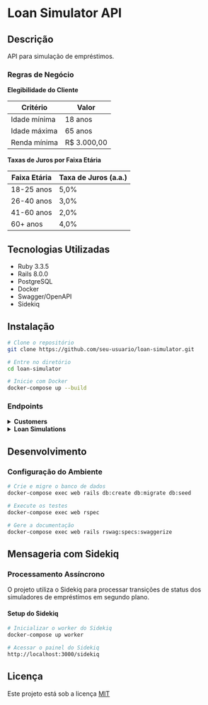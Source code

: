 # Loan Simulator API
## Descrição
API para simulação de empréstimos.

### Regras de Negócio

**Elegibilidade do Cliente**

| Critério | Valor |
|----------|-------|
| Idade mínima | 18 anos |
| Idade máxima | 65 anos |
| Renda mínima | R$ 3.000,00 |

**Taxas de Juros por Faixa Etária**

| Faixa Etária | Taxa de Juros (a.a.) |
|--------------|---------------------|
| 18-25 anos   | 5,0%               |
| 26-40 anos   | 3,0%               |
| 41-60 anos   | 2,0%               |
| 60+ anos     | 4,0%               |


## Tecnologias Utilizadas
- Ruby 3.3.5
- Rails 8.0.0
- PostgreSQL
- Docker
- Swagger/OpenAPI
- Sidekiq

## Instalação
```bash
# Clone o repositório
git clone https://github.com/seu-usuario/loan-simulator.git

# Entre no diretório
cd loan-simulator

# Inicie com Docker
docker-compose up --build
```

### Endpoints

<details>
<summary><strong>Customers</strong></summary>

#### `GET /api/v1/customers`
Lista todos os clientes.
```json
{
  "customers": [
    {
      "id": 1,
      "name": "Dobby Elfo",
      "email": "dobby@hogwarts.com",
      "document_number": "46156835024",
      "birthdate": "1990-01-01",
      "income": "5000.00"
    }
  ]
}
```

#### `POST /api/v1/customers`
Cria um novo cliente.
```json
{
  "customer": {
    "name": "Dobby Elfo",
    "email": "Dobby@hogwarts.com",
    "document_number": "46156835024",
    "birthdate": "1990-01-01",
    "income": 5000.00
  }
}

// Response (201 Created)
{
  "id": 1,
  "name": "Dobby Elfo",
  "email": "Dobby@hogwarts.com",
  "document_number": "46156835024",
  "birthdate": "1990-01-01",
  "income": "5000.00"
}
```

#### `GET /api/v1/customers/:id`
Retorna um cliente específico.

#### `PATCH /api/v1/customers/:id`
Atualiza um cliente.
```json
{
  "customer": {
    "name": "Dobby da Silva"
  }
}
```

#### `DELETE /api/v1/customers/:id`
Remove um cliente (soft delete).
</details>

<details>
<summary><strong>Loan Simulations</strong></summary>

#### `GET /api/v1/loan_simulators`
Lista todas as simulações.
```json
{
  "loan_simulators": [
    {
      "id": 1,
      "customer_id": 1,
      "requested_amount": "50000.00",
      "term_in_months": 36,
      "interest_rate": "3.00",
      "monthly_payment": "1459.78",
      "total_payment": "52552.08",
      "total_interest": "2552.08",
      "status": "calculated"
    }
  ]
}
```

#### `POST /api/v1/loan_simulators`
Cria uma nova simulação.
```json
{
  "loan_simulator": {
    "customer_id": 1,
    "requested_amount": 50000.00,
    "term_in_months": 36
  }
}

// Response (201 Created)
{
  "id": 1,
  "customer_id": 1,
  "requested_amount": "50000.00",
  "term_in_months": 36,
  "interest_rate": "3.00",
  "monthly_payment": "1459.78",
  "total_payment": "52552.08",
  "total_interest": "2552.08",
  "status": "calculated"
}
```

#### `GET /api/v1/loan_simulators/:id`
Retorna uma simulação específica.

#### `PATCH /api/v1/loan_simulators/:id/update_status`
Atualiza o status de uma simulação.
```json
{
  "status": "approved"
}
```

#### `DELETE /api/v1/loan_simulators/:id`
Remove uma simulação (soft delete).
</details>

## Desenvolvimento
### Configuração do Ambiente
```bash
# Crie e migre o banco de dados
docker-compose exec web rails db:create db:migrate db:seed

# Execute os testes
docker-compose exec web rspec

# Gere a documentação
docker-compose exec web rails rswag:specs:swaggerize
```

## Mensageria com Sidekiq
### Processamento Assíncrono
O projeto utiliza o Sidekiq para processar transições de status dos simuladores de empréstimos em segundo plano.

#### Setup do Sidekiq

```bash
# Inicializar o worker do Sidekiq
docker-compose up worker

# Acessar o painel do Sidekiq
http://localhost:3000/sidekiq
```
## Licença
Este projeto está sob a licença [MIT](LICENSE.md) 